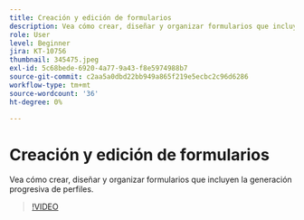 ```yaml
---
title: Creación y edición de formularios
description: Vea cómo crear, diseñar y organizar formularios que incluyen la generación progresiva de perfiles.
role: User
level: Beginner
jira: KT-10756
thumbnail: 345475.jpeg
exl-id: 5c68bede-6920-4a77-9a43-f8e5974988b7
source-git-commit: c2aa5a0dbd22bb949a865f219e5ecbc2c96d6286
workflow-type: tm+mt
source-wordcount: '36'
ht-degree: 0%

---
```


# Creación y edición de formularios

Vea cómo crear, diseñar y organizar formularios que incluyen la generación progresiva de perfiles.

>[!VIDEO](https://video.tv.adobe.com/v/345475/?quality=12&learn=on)
